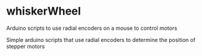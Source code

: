 # whiskerWheel
Arduino scripts to use radial encoders on a mouse to control motors 


Simple arduino scripts that use radial encoders to determine the position of stepper motors
